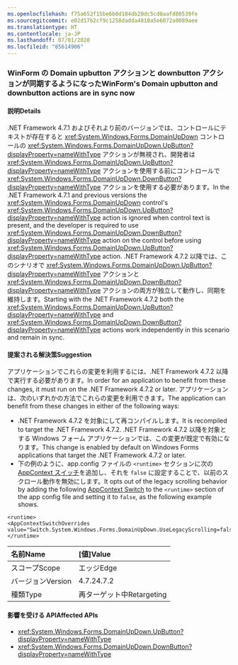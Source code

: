 ```yaml
---
ms.openlocfilehash: f75a652f15be6b0d184db20dc5cd8aafd80539fe
ms.sourcegitcommit: e02d17b2cf9c1258dadda4810a5e6072a0089aee
ms.translationtype: HT
ms.contentlocale: ja-JP
ms.lasthandoff: 07/01/2020
ms.locfileid: "85614906"
---
```

### <a name="winforms-domain-upbutton-and-downbutton-actions-are-in-sync-now"></a><span data-ttu-id="8711a-101">WinForm の Domain upbutton アクションと downbutton アクションが同期するようになった</span><span class="sxs-lookup"><span data-stu-id="8711a-101">WinForm's Domain upbutton and downbutton actions are in sync now</span></span>

#### <a name="details"></a><span data-ttu-id="8711a-102">説明</span><span class="sxs-lookup"><span data-stu-id="8711a-102">Details</span></span>

<span data-ttu-id="8711a-103">.NET Framework 4.7.1 およびそれより前のバージョンでは、コントロールにテキストが存在すると <xref:System.Windows.Forms.DomainUpDown> コントロールの <xref:System.Windows.Forms.DomainUpDown.UpButton?displayProperty=nameWithType> アクションが無視され、開発者は <xref:System.Windows.Forms.DomainUpDown.UpButton?displayProperty=nameWithType> アクションを使用する前にコントロールで <xref:System.Windows.Forms.DomainUpDown.DownButton?displayProperty=nameWithType> アクションを使用する必要があります。</span><span class="sxs-lookup"><span data-stu-id="8711a-103">In the .NET Framework 4.7.1 and previous versions the <xref:System.Windows.Forms.DomainUpDown> control's <xref:System.Windows.Forms.DomainUpDown.UpButton?displayProperty=nameWithType> action is ignored when control text is present, and the developer is required to use <xref:System.Windows.Forms.DomainUpDown.DownButton?displayProperty=nameWithType> action on the control before using <xref:System.Windows.Forms.DomainUpDown.UpButton?displayProperty=nameWithType> action.</span></span> <span data-ttu-id="8711a-104">.NET Framework 4.7.2 以降では、このシナリオで <xref:System.Windows.Forms.DomainUpDown.UpButton?displayProperty=nameWithType> アクションと <xref:System.Windows.Forms.DomainUpDown.DownButton?displayProperty=nameWithType> アクションの両方が独立して動作し、同期を維持します。</span><span class="sxs-lookup"><span data-stu-id="8711a-104">Starting with the .NET Framework 4.7.2 both the <xref:System.Windows.Forms.DomainUpDown.UpButton?displayProperty=nameWithType> and <xref:System.Windows.Forms.DomainUpDown.DownButton?displayProperty=nameWithType> actions work independently in this scenario and remain in sync.</span></span>

#### <a name="suggestion"></a><span data-ttu-id="8711a-105">提案される解決策</span><span class="sxs-lookup"><span data-stu-id="8711a-105">Suggestion</span></span>

<span data-ttu-id="8711a-106">アプリケーションでこれらの変更を利用するには、.NET Framework 4.7.2 以降で実行する必要があります。</span><span class="sxs-lookup"><span data-stu-id="8711a-106">In order for an application to benefit from these changes, it must run on the .NET Framework 4.7.2 or later.</span></span> <span data-ttu-id="8711a-107">アプリケーションは、次のいずれかの方法でこれらの変更を利用できます。</span><span class="sxs-lookup"><span data-stu-id="8711a-107">The application can benefit from these changes in either of the following ways:</span></span>

- <span data-ttu-id="8711a-108">.NET Framework 4.7.2 を対象にして再コンパイルします。</span><span class="sxs-lookup"><span data-stu-id="8711a-108">It is recompiled to target the .NET Framework 4.7.2.</span></span> <span data-ttu-id="8711a-109">.NET Framework 4.7.2 以降を対象とする Windows フォーム アプリケーションでは、この変更が既定で有効になります。</span><span class="sxs-lookup"><span data-stu-id="8711a-109">This change is enabled by default on Windows Forms applications that target the .NET Framework 4.7.2 or later.</span></span>
- <span data-ttu-id="8711a-110">下の例のように、app.config ファイルの `<runtime>` セクションに次の [AppContext スイッチ](https://docs.microsoft.com/dotnet/framework/configure-apps/file-schema/runtime/appcontextswitchoverrides-element)を追加し、それを `false` に設定することで、以前のスクロール動作を無効にします。</span><span class="sxs-lookup"><span data-stu-id="8711a-110">It opts out of the legacy scrolling behavior by adding the following [AppContext Switch](https://docs.microsoft.com/dotnet/framework/configure-apps/file-schema/runtime/appcontextswitchoverrides-element) to the `<runtime>` section of the app config file and setting it to `false`, as the following example shows.</span></span>

<pre><code class="lang-xml">&lt;runtime&gt;&#13;&#10;&lt;AppContextSwitchOverrides value=&quot;Switch.System.Windows.Forms.DomainUpDown.UseLegacyScrolling=false&quot;/&gt;&#13;&#10;&lt;/runtime&gt;&#13;&#10;</code></pre>

| <span data-ttu-id="8711a-111">名前</span><span class="sxs-lookup"><span data-stu-id="8711a-111">Name</span></span>    | <span data-ttu-id="8711a-112">[値]</span><span class="sxs-lookup"><span data-stu-id="8711a-112">Value</span></span>       |
|:--------|:------------|
| <span data-ttu-id="8711a-113">スコープ</span><span class="sxs-lookup"><span data-stu-id="8711a-113">Scope</span></span>   | <span data-ttu-id="8711a-114">エッジ</span><span class="sxs-lookup"><span data-stu-id="8711a-114">Edge</span></span>        |
| <span data-ttu-id="8711a-115">バージョン</span><span class="sxs-lookup"><span data-stu-id="8711a-115">Version</span></span> | <span data-ttu-id="8711a-116">4.7.2</span><span class="sxs-lookup"><span data-stu-id="8711a-116">4.7.2</span></span>       |
| <span data-ttu-id="8711a-117">種類</span><span class="sxs-lookup"><span data-stu-id="8711a-117">Type</span></span>    | <span data-ttu-id="8711a-118">再ターゲット中</span><span class="sxs-lookup"><span data-stu-id="8711a-118">Retargeting</span></span> |

#### <a name="affected-apis"></a><span data-ttu-id="8711a-119">影響を受ける API</span><span class="sxs-lookup"><span data-stu-id="8711a-119">Affected APIs</span></span>

- <xref:System.Windows.Forms.DomainUpDown.UpButton?displayProperty=nameWithType>
- <xref:System.Windows.Forms.DomainUpDown.DownButton?displayProperty=nameWithType>
